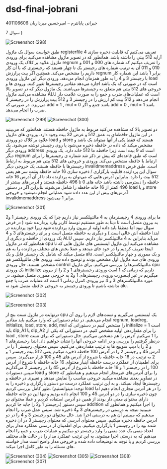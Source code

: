 # dsd-final-jobrani


جبرانی پایانترم – امیرحسین میرداریان
401106606

سوال 7 )

![Screenshot (298)](https://github.com/AmirhoseinM82/dsd-final-jobrani/assets/119614563/af214bac-bc89-4422-ade7-33d90d180358)

 
طبق خواست سوال یک ماژول registerfile تعریف می‌کنیم که قابلیت ذخیره سازی 4 آرایه 512 بیتی را داشته باشد. همانطور که در تصویر ماژول مشاهده می‌کنید برای ورودی ماژول علاوه بر کلاک یک ورودی regnum را تعریف میکنیم که شماره های 000 و 001 و 010 و 011 آن به ترتیب شماره های رجیستر یک تا چهار هستند که رجیستری که با آن کار داریم را مشخص می‌کند. همچنین اگر بیت پرارزش regnum برابر 1 باشد این شماره کار با رجیستر 3 و 4 را به طور همزمان انجام می‌دهد. ورودی دیگر این ماژول ورودی load است که در صورتی که یک باشد اجازه می‌دهد مقادیر رجیسترها تغییر کنند. ورودی ها و خروجی های 512 بیتی هم متعلق به رجیسترها می‌باشند.
یک ماژول دیگر که در تصویر بالا مشاهده می‌کنید ماژول ALU است که عملیات‌های ضرب و جمع را به صورت علامت دار انجام می‌دهد و 512 بیت کم ارزش را در رجیستر 3 و 512 بیت پرارزش را در رجیستر 4 می‌ریزد. در صورتی که add = 1 , mul = 0 باشد جمع و اگر add = 0 , mul = 1 باشد ضرب را انجام می‌دهد.

![Screenshot (299)](https://github.com/AmirhoseinM82/dsd-final-jobrani/assets/119614563/5ca74a93-4cf5-4466-8a3d-f9015d103adc)
![Screenshot (300)](https://github.com/AmirhoseinM82/dsd-final-jobrani/assets/119614563/fff9a921-a477-4221-ad1f-c6fde150bb76)

 
 
دو تصویر بالا که مشاهده می‌کنید مربوط به ماژول حافظه هستند. همانطور که می‌بینید در این ماژول حافظه‌ای به عمق 512 و عرض 32 بیت وجود دارد. ورودی های ماژول علاوه بر کلاک دو ورودی load و store هستند که فقط یکی از آنها میتواند یک باشد و مشخص میکند که داده در حافظه ذخیره می‌شود یا روی رجیستر نوشته می‌شود. یک ورودی دیگر address است که 9 بیت است زیرا حافظه ما 512 خانه دارد. یک ورودی دیگر regnum است که طبق قاعده‌ای که پیش تر ذکر شد شماره ی رجیسترها را برای ارتباط با حافظه مشخص می‌کند. ورودی و خروجی های 512 بیتی هم مربوط به ارتباط رجیسترها با حافظه هستند. یک خروجی دیگر invalidmemaddress است. طبق فرض سوال این پردازنده قابلیت بارگزاری / ذخیره سازی 16 خانه حافظه پشت سر هم یعنی 512 بیت را دارد. بنابراین آدرس هایی که می‌توان به پردازنده داد تا از آن آدرس 16 خانه حافظه را دسترسی داشته باشد خانه های 0 تا 496 حافظه هستند و آدرس‌های بیشتر از 496 کمتر از 16 خانه حافظه را شامل می‌شوند بنابراین اگر در دستور load و یا store آدرس‌های بیش از این عدد داده شود عملیاتی انجام نمیشود و خروجی invalidmemaddress برابر 1 می‌شود.

![Screenshot (301)](https://github.com/AmirhoseinM82/dsd-final-jobrani/assets/119614563/9e426d78-fa7e-4877-943a-427fed2b4c21)


 
ما برای ورودی 4 رجیسترمان به 4 مالتیپلکسر نیاز داریم چرا که یک ورودی رجیستر 1 و2  به بیرون متصل است تا دیتا به طور مستقیم توسط کاربر وارد پردازنده شود ( در فرض سوال نبود اما منطقا باید داده اولیه از بیرون وارد پردازنده شود زیرا خود پردازنده در ابتدا حافظه اش خالی است.) و دیگری به حافظه متصل است و برای رجیسترهای 3 و 4 یک ورودی از حافظه و دیگری از ALU می‌آید بنابراین به 4 مالتیپلکسر نیاز داریم.
سپس همانطور که در ماژول cpu مشاهده می‌کنید این ماژول اینستنس های ماژول هایی که تا اینجا تعریف کردیم را در خود جای میدهد و عملا بخش های مختلف پردازنده را به هم متصل میکند که شامل یک رجیستر فایل و یک alu و یک مموری و چهار مالتیپلکسر است. ورودی های سه ماژول اول مشخص بودند و توضیح داده شد. ورودی های مالتیپلکسر هم مشخص هستند. حال ورودی control مالتیپلکسرها را بررسی می‌کنیم. برای ماژول cpu یک ورودی initialize داریم که زمانی که 1 است ورودی رجیسترهای 1 و 2 را از بیرون میگیریم در غیر اینصورت ورودی رجیسترهای 1 و2 به خروجی مموری متصل میشود. در مورد مالتیپلکسرهای 3 و 4 نیز ورودی کنترل زمانی 1 است که عملیات ضرب یا جمع نداشته باشیم تا ورودی رجیستر به خروجی حافظه متصل شود نه alu.


![Screenshot (302)](https://github.com/AmirhoseinM82/dsd-final-jobrani/assets/119614563/da366062-654c-4a2e-8133-7e8bb721f0ee)

![Screenshot (303)](https://github.com/AmirhoseinM82/dsd-final-jobrani/assets/119614563/86d1f86c-a24e-4820-ae28-cac352c8fa21)
 
 
درنهایت در ماژول تست بنچ از cpu یک اینستنس می‌گیریم و تست‌های لازم را روی آن انجام می‌دهیم.
در تمام دستوراتی که وارد میکنیم باید مقادیر regnum, loadreg, initialize, load, store, add, mul را مشخص کنیم در دستوراتی که initialize = 1 است باید dip_A1 یا dip_A2 را برای مقداردهی اولیه مشخص کنیم. در دستوراتی که یکی از load , store را 1 می‌کنیم آدرس را هم مشخص می‌کنیم.
حال دستوراتی که برای تست درنظر گرفتیم را بررسی و در ادامه خروجی آنها را نشان خواهیم داد.
ابتدا رجیسترهای 1 و 2 را با دیپ سوییچ ها به ترتیب مقداردهی می‌کنیم. سپس محتوای رجیستر 1 را در آدرس 45 و رجیستر 2 را در آدرس 100 حافظه ذخیره میکنیم یعنی 512 بیت رجیستر 1 و 2 به ترتیب در 16 خانه حافظه با شروع از آدرس های 45 و 100 قرار می‌گیرند. سپس برای اطمینان از عملکرد درست حافظه اینبار محتوای 16 خانه حافظه با شروع از آدرس 100 را در رجیستر 1 و 16 خانه حافظه با شروع از آدرس 45 را در رجیستر 2 می‌گذاریم سپس دستورات load و store را برای آدرس‌های غیرمجاز انجام میدهیم و همانطور که در تصاویر بعدی مشاهده میکنید خروجی مناسب را نمایش میدهد و تغییری در حافظه و رجیسترها ایجاد نمیکند. و به این ترتیب عملکرد درست دو دستور بارگزاری و ذخیره را به طور کامل بررسی کردیم. (توجه: میتوانستیم load را در هر آدرس مجازی انجام دهیم اما چون ذخیره سازی را در دو آدرس 45 و 100 انجام داده بودیم و تنها این دو خانه حافظه دارای محتوای معنی دار بودند از همین دو آدرس استفاده کردیم و عملا محتوای دو رجیستر 1 و2 را جابه جا کردیم.)
سپس دستور addition را اجرا میکنیم و همانطور که میبینید نتیجه به درستی در رجیسترهای 3 و4 ذخیره شد. سپس عمل ضرب را انجام میدهیم که میبینیم آن هم به درستی اجرا شد. حال محتوای دو رجیستر 3 و 4 را در دو آدرس حافظه ذخیره میکنیم. سپس محتوای آدرسی که محتوای رجیستر 3 در ان ذخیره شده بود را در رجیستر 1 بارگزاری میکنیم. برای اطمینان از درستی عملکرد مدار برای اعداد منفی یک عدد منفی را وارد رجیستر دو میکنیم و عملیات ضرب و جمع را انجام میدهیم که به درستی اجرا میشوند.
به این ترتیب عملکرد مدار را در حالت های مختلف بررسی کردیم و با توجه به توضیحات داده شده و خروجی مدار واضح است مدار خواسته های مسئله را به طور کامل اجرا میکند.
 
 ![Screenshot (304)](https://github.com/AmirhoseinM82/dsd-final-jobrani/assets/119614563/dc184dc5-810c-48c0-916e-08839fecded0)
 ![Screenshot (305)](https://github.com/AmirhoseinM82/dsd-final-jobrani/assets/119614563/c4a02578-5518-43db-876a-c7127161c7db)
 ![Screenshot (308)](https://github.com/AmirhoseinM82/dsd-final-jobrani/assets/119614563/9a305827-056b-4a82-bcbf-3db2611222cd)
 ![Screenshot (307)](https://github.com/AmirhoseinM82/dsd-final-jobrani/assets/119614563/f65e2f41-e42e-487e-9b41-e50f202bcfee)




 
 
